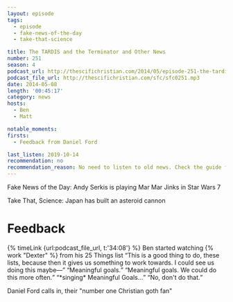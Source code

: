 ```yaml
---
layout: episode
tags:
  - episode
  - fake-news-of-the-day
  - take-that-science

title: The TARDIS and the Terminator and Other News
number: 251
season: 4
podcast_url: http://thescifichristian.com/2014/05/episode-251-the-tardis-and-the-terminator-and-other-news/
podcast_file_url: http://thescifichristian.com/sfc/sfc0251.mp3
date: 2014-05-08
length: '00:45:17'
category: news
hosts:
  - Ben
  - Matt

notable_moments: 
firsts:
  - Feedback from Daniel Ford

last_listen: 2019-10-14
recommendation: no
recommendation_reason: No need to listen to old news. Check the guide for what's interesting in hindsight.
---
```

Fake News of the Day: Andy Serkis is playing Mar Mar Jinks in Star Wars 7

Take That, Science: Japan has built an asteroid cannon



# Feedback 
<div class="quote">
  {% timeLink {url:podcast_file_url, t:'34:08'} %}
  <span class="quote-context is-size-6">Ben started watching {% work "Dexter" %} from his 25 Things list</span>
  <q class="matt">This is a good thing to do, these lists, because then it gives us something to work towards. I could see us doing this maybe—</q>
  <q class="ben">Meaningful goals.</q>
  <q class="matt">Meaningful goals. We could do this more often.</q>
  <q class="ben">*singing* Meaningful Goals...</q>
  <q class="matt">No, don't do that.</q>
</div>

Daniel Ford calls in, their "number one Christian goth fan"